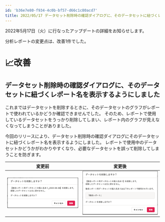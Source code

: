 ```yaml
---
id: 'b36e7e80-f934-4c0b-bf57-d66c1c80acd7'
title: 2022/05/17 データセット削除時の確認ダイアログに、そのデータセットに紐づくレポート名を表示するようにしました
---
```


2022年5月17日（火）に行なったアップデートの詳細をお知らせします。

分析レポートの変更点は、改善1件でした。

# 📈改善

## データセット削除時の確認ダイアログに、そのデータセットに紐づくレポート名を表示するようにしました

これまではデータセットを削除するときに、そのデータセットのグラフがレポートで使われているかどうか確認できませんでした。
そのため、レポートで使用しているデータセットをうっかり削除してしまい、レポート内のグラフが見えなくなってしまうことがありました。

今回のリリースにより、データセット削除時の確認ダイアログにそのデータセットに紐づくレポート名を表示するようにしました。
レポートで使用中のデータセットかどうかがわかりやすくなり、必要なデータセットを誤って削除してしまうことを防ぎます。

| **変更前** | **変更後** |
| --- | --- |
| ![](./before.png) | ![](./after.png) |
